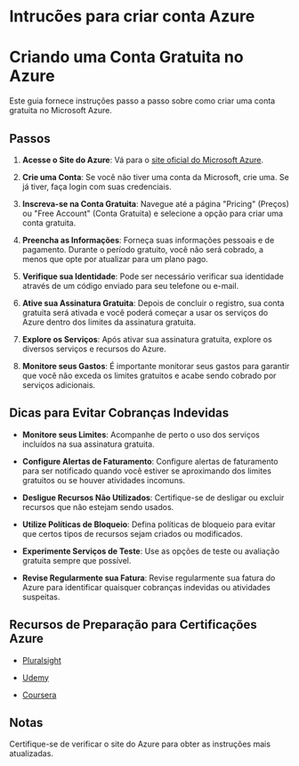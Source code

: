 # Intrucões para criar conta Azure

# Criando uma Conta Gratuita no Azure

Este guia fornece instruções passo a passo sobre como criar uma conta gratuita no Microsoft Azure.

## Passos

1. **Acesse o Site do Azure**: Vá para o [site oficial do Microsoft Azure](https://azure.microsoft.com).

2. **Crie uma Conta**: Se você não tiver uma conta da Microsoft, crie uma. Se já tiver, faça login com suas credenciais.

3. **Inscreva-se na Conta Gratuita**: Navegue até a página "Pricing" (Preços) ou "Free Account" (Conta Gratuita) e selecione a opção para criar uma conta gratuita.

4. **Preencha as Informações**: Forneça suas informações pessoais e de pagamento. Durante o período gratuito, você não será cobrado, a menos que opte por atualizar para um plano pago.

5. **Verifique sua Identidade**: Pode ser necessário verificar sua identidade através de um código enviado para seu telefone ou e-mail.

6. **Ative sua Assinatura Gratuita**: Depois de concluir o registro, sua conta gratuita será ativada e você poderá começar a usar os serviços do Azure dentro dos limites da assinatura gratuita.

7. **Explore os Serviços**: Após ativar sua assinatura gratuita, explore os diversos serviços e recursos do Azure.

8. **Monitore seus Gastos**: É importante monitorar seus gastos para garantir que você não exceda os limites gratuitos e acabe sendo cobrado por serviços adicionais.

## Dicas para Evitar Cobranças Indevidas

- **Monitore seus Limites**: Acompanhe de perto o uso dos serviços incluídos na sua assinatura gratuita.

- **Configure Alertas de Faturamento**: Configure alertas de faturamento para ser notificado quando você estiver se aproximando dos limites gratuitos ou se houver atividades incomuns.

- **Desligue Recursos Não Utilizados**: Certifique-se de desligar ou excluir recursos que não estejam sendo usados.

- **Utilize Políticas de Bloqueio**: Defina políticas de bloqueio para evitar que certos tipos de recursos sejam criados ou modificados.

- **Experimente Serviços de Teste**: Use as opções de teste ou avaliação gratuita sempre que possível.

- **Revise Regularmente sua Fatura**: Revise regularmente sua fatura do Azure para identificar quaisquer cobranças indevidas ou atividades suspeitas.

## Recursos de Preparação para Certificações Azure

- [Pluralsight](https://www.pluralsight.com/paths/microsoft-azure)

- [Udemy](https://www.udemy.com/courses/search/?q=azure%20certification&src=sac&kw=azure)

- [Coursera](https://www.coursera.org/courses?query=azure%20certification)

## Notas

Certifique-se de verificar o site do Azure para obter as instruções mais atualizadas.

